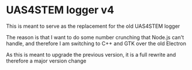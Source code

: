 # UAS4STEM logger v4

This is meant to serve as the replacement for the old UAS4STEM logger

The reason is that I want to do some number crunching that Node.js can't handle,
and therefore I am switching to C++ and GTK over the old Electron

As this is meant to upgrade the previous version, it is a full rewrite and therefore
a major version change
